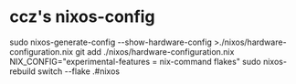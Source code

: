 # ccz's nixos-config

sudo nixos-generate-config --show-hardware-config >./nixos/hardware-configuration.nix
git add ./nixos/hardware-configuration.nix
NIX_CONFIG="experimental-features = nix-command flakes"
sudo nixos-rebuild switch --flake .#nixos
